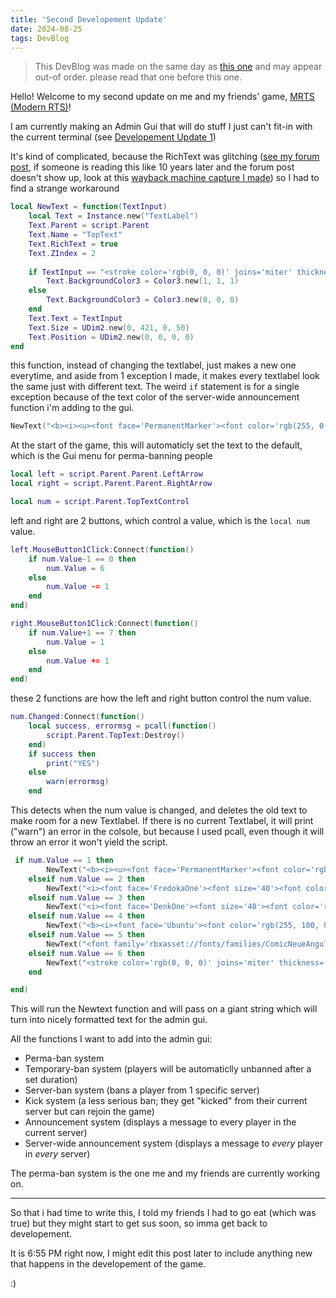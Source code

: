 ```yaml
---
title: 'Second Developement Update'
date: 2024-08-25
tags: DevBlog
---
```

> This DevBlog was made on the same day as [this one](https://goobismoobis.github.io/GoobisBlog/2024/08/25/FirstDevblog.html) and may appear out-of order. please read that one before this one.

Hello! Welcome to my second update on me and my friends' game, [MRTS (Modern RTS)](https://www.roblox.com/games/127267058447385/Modern-RTS)!

I am currently making an Admin Gui that will do stuff I just can't fit-in with the current terminal (see [Developement Update 1](https://goobismoobis.github.io/GoobisBlog/2024/08/25/FirstDevblog.html))

It's kind of complicated, because the RichText was glitching ([see my forum post](https://devforum.roblox.com/t/richtext-not-working-correctly/3133998), if someone is reading this like 10 years later and the forum post doesn't show up, look at this [wayback machine capture I made](https://web.archive.org/web/20240825222134/https://devforum.roblox.com/t/richtext-not-working-correctly/3133998)) so I had to find a strange workaround

```lua
local NewText = function(TextInput)
	local Text = Instance.new("TextLabel")
	Text.Parent = script.Parent
	Text.Name = "TopText"
	Text.RichText = true
	Text.ZIndex = 2
	
	if TextInput == "<stroke color='rgb(0, 0, 0)' joins='miter' thickness='4' transparency='0.25'><font family='rbxasset://fonts/families/PressStart2P.json'><font color='rgb(0, 255, 0)'><font size='30'>SERVER-WIDE ANNOUNCEMENT</font></font></font></stroke>" then
		Text.BackgroundColor3 = Color3.new(1, 1, 1)
	else
		Text.BackgroundColor3 = Color3.new(0, 0, 0)
	end
	Text.Text = TextInput
	Text.Size = UDim2.new(0, 421, 0, 50)
	Text.Position = UDim2.new(0, 0, 0, 0)
end
```
this function, instead of changing the textlabel, just makes a new one everytime, and aside from 1 exception I made, it makes every textlabel look the same just with different text. The weird ```if``` statement is for a single exception because of the text color of the server-wide announcement function i'm adding to the gui.
```lua
NewText("<b><i><u><font face='PermanentMarker'><font color='rgb(255, 0, 0)'><font size='40'>PERMA-BAN</font></font></font></u></i></b><font face='Gotham'><font color='rgb(255, 0, 0)'><font size='30'><b>    A PLAYER</b></font></font></font>")
```
At the start of the game, this will automaticly set the text to the default, which is the Gui menu for perma-banning people
```lua
local left = script.Parent.Parent.LeftArrow
local right = script.Parent.Parent.RightArrow

local num = script.Parent.TopTextControl
```
left and right are 2 buttons, which control a value, which is the ```local num``` value.
```lua
left.MouseButton1Click:Connect(function()
	if num.Value-1 == 0 then
		num.Value = 6
	else
		num.Value -= 1
	end
end)

right.MouseButton1Click:Connect(function()
	if num.Value+1 == 7 then
		num.Value = 1
	else
		num.Value += 1
	end
end)
```
these 2 functions are how the left and right button control the num value.
```lua
num.Changed:Connect(function()
	local success, errormsg = pcall(function()
		script.Parent.TopText:Destroy()
	end)
	if success then
		print("YES")
	else
		warn(errormsg)
	end
```
This detects when the num value is changed, and deletes the old text to make room for a new Textlabel. If there is no current Textlabel, it will print ("warn") an error in the colsole, but because I used pcall, even though it will throw an error it won't yield the script.
```lua
 if num.Value == 1 then
		NewText("<b><i><u><font face='PermanentMarker'><font color='rgb(255, 0, 0)'><font size='40'>PERMA-BAN</font></font></font></u></i></b><font face='Gotham'><font color='rgb(255, 0, 0)'><font size='30'><b>    A PLAYER</b></font></font></font>")
	elseif num.Value == 2 then
		NewText("<i><font face='FredokaOne'><font size='40'><font color='rgb(200, 0, 0)'>TEMP-BAN</font></font></font></i><font face='Gotham'><font color='rgb(255, 0, 0)'><font size='30'>    A PLAYER</font></font></font>")
	elseif num.Value == 3 then
		NewText("<i><font face='DenkOne'><font size='40'><font color='rgb(150, 0, 0)'>SERVER-BAN</font></font></font></i><font face='Gotham'><font color='rgb(255, 0, 0)'><font size='30'>    A PLAYER</font></font></font>")
	elseif num.Value == 4 then
		NewText("<b><i><font face='Ubuntu'><font color='rgb(255, 100, 0)'><font size='40'>KICK A PLAYER</font></font></font></i></b>")
	elseif num.Value == 5 then
		NewText("<font family='rbxasset://fonts/families/ComicNeueAngular.json'><font size='50'><font color='rgb(0, 255, 255)'><b>ANNOUNCE</b></font></font></font>")
	elseif num.Value == 6 then
		NewText("<stroke color='rgb(0, 0, 0)' joins='miter' thickness='4' transparency='0.25'><font family='rbxasset://fonts/families/PressStart2P.json'><font color='rgb(0, 255, 0)'><font size='30'>SERVER-WIDE ANNOUNCEMENT</font></font></font></stroke>")
	end

end)
```
This will run the Newtext function and will pass on a giant string which will turn into nicely formatted text for the admin gui.

All the functions I want to add into the admin gui:
- Perma-ban system
- Temporary-ban system (players will be automaticlly unbanned after a set duration)
- Server-ban system (bans a player from 1 specific server)
- Kick system (a less serious ban; they get "kicked" from their current server but can rejoin the game)
- Announcement system (displays a message to every player in the current server)
- Server-wide announcement system (displays a message to _every_ player in _every_ server)

The perma-ban system is the one me and my friends are currently working on.
****
So that i had time to write this, I told my friends I had to go eat (which was true) but they might start to get sus soon, so imma get back to developement.

It is 6:55 PM right now, I might edit this post later to include anything new that happens in the developement of the game.

:)
